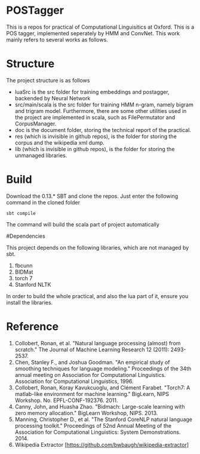 # POSTagger

This is a repos for practical of Computational Linguisitics at Oxford.
This is a POS tagger, implemented seperately by HMM and ConvNet.
This work mainly refers to several works as follows.

# Structure
The project structure is as follows

* luaSrc is the src folder for training embeddings and postagger, backended by Neural Network
* src/main/scala is the src folder for training HMM n-gram, namely bigram and trigram model. Furthermore, there are some other utilities used in the project are implemented in scala, such as FilePermutator and CorpusManager.
* doc is the document folder, storing the technical report of the practical.
* res (which is invisible in github repos), is the folder for storing the corpus and the wikipedia xml dump.
* lib (which is invisible in github repos), is the folder for storing the unmanaged libraries.

# Build

Download the 0.13.* SBT and clone the repos. Just enter the following command in the cloned folder

    sbt compile

The command will build the scala part of project automatically


#Dependencies

This project depends on the following libraries, which are not managed by sbt.

1. fbcunn
2. BIDMat
3. torch 7
4. Stanford NLTK

In order to build the whole practical, and also the lua part of it, ensure you install the libraries.


# Reference
1. Collobert, Ronan, et al. "Natural language processing (almost) from scratch." The Journal of Machine Learning Research 12 (2011): 2493-2537.
2. Chen, Stanley F., and Joshua Goodman. "An empirical study of smoothing techniques for language modeling." Proceedings of the 34th annual meeting on Association for Computational Linguistics. Association for Computational Linguistics, 1996.
3. Collobert, Ronan, Koray Kavukcuoglu, and Clément Farabet. "Torch7: A matlab-like environment for machine learning." BigLearn, NIPS Workshop. No. EPFL-CONF-192376. 2011.
4. Canny, John, and Huasha Zhao. "Bidmach: Large-scale learning with zero memory allocation." BigLearn Workshop, NIPS. 2013.
5. Manning, Christopher D., et al. "The Stanford CoreNLP natural language processing toolkit." Proceedings of 52nd Annual Meeting of the Association for Computational Linguistics: System Demonstrations. 2014.
6. Wikipedia Extractor [https://github.com/bwbaugh/wikipedia-extractor]
